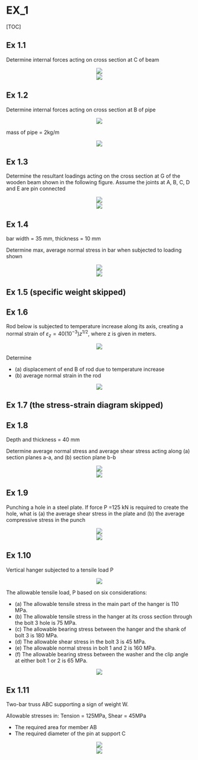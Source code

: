 # EX_1

[TOC]

## Ex 1.1

Determine internal forces acting on cross section at C of beam

<div align = center><img src = "./assets/EX_1_figure_1.png"></div>
<div align = center><img src = "./assets/EX_1_figure_2.jpg"></div>

## Ex 1.2

Determine internal forces acting on cross section at B of pipe

<div align = center><img src = "./assets/EX_1_figure_3.png"></div>

mass of pipe = 2kg/m

<div align = center><img src = "./assets/EX_1_figure_4.jpg"></div>

## Ex 1.3

Determine the resultant loadings acting on the cross section at G of the wooden beam shown in the following figure. Assume the joints at A, B, C, D and E are pin connected

<div align = center><img src = "./assets/EX_1_figure_5.png"></div>
<div align = center><img src = "./assets/EX_1_figure_6.jpg"></div>

## Ex 1.4

bar width = 35 mm, thickness = 10 mm

Determine max, average normal stress in bar when subjected to loading shown

<div align = center><img src = "./assets/EX_1_figure_7.png"></div>
<div align = center><img src = "./assets/EX_1_figure_8.jpg"></div>

## Ex 1.5 (specific weight skipped)

## Ex 1.6

Rod below is subjected to temperature increase along its axis, creating a normal strain of $\varepsilon_z = 40(10^{-3})z^{1/2}$, where z is given in meters.

<div align = center><img src = "./assets/EX_1_figure_9.png"></div>

Determine

- (a) displacement of end B of rod due to temperature increase
- (b) average normal strain in the rod

<div align = center><img src = "./assets/EX_1_figure_10.jpg"></div>

## Ex 1.7 (the stress-strain diagram skipped)

## Ex 1.8

Depth and thickness = 40 mm 

Determine average normal stress and average shear stress acting along (a) section planes a-a, and (b) section plane b-b

<div align = center><img src = "./assets/EX_1_figure_11.png"></div>
<div align = center><img src = "./assets/EX_1_figure_12.jpg"></div>

## Ex 1.9

Punching a hole in a steel plate. If force P =125 kN is required to create the hole, what is (a) the average shear stress in the plate and (b) the average compressive stress in the punch
<div align = center><img src = "./assets/EX_1_figure_13.png"></div>
<div align = center><img src = "./assets/EX_1_figure_14.jpg"></div>

## Ex 1.10

Vertical hanger subjected to a tensile load P
<div align = center><img src = "./assets/EX_1_figure_15.png"></div>

The allowable tensile load, P based on six considerations: 
- (a) The allowable tensile stress in the main part of the hanger is 110 MPa.
- (b) The allowable tensile stress in the hanger at its cross section through the bolt 3 hole is 75 MPa.
- (c) The allowable bearing stress between the hanger and the shank of bolt 3 is 180 MPa.
- (d) The allowable shear stress in the bolt 3 is 45 MPa. 
- (e) The allowable normal stress in bolt 1 and 2 is 160 MPa.
- (f) The allowable bearing stress between the washer and the clip angle at either bolt 1 or 2 is 65 MPa.
<div align = center><img src = "./assets/EX_1_figure_16.jpg"></div>

## Ex 1.11

Two-bar truss ABC supporting a sign of weight W. 

Allowable stresses in: Tension = 125MPa, Shear = 45MPa

- The required area for member AB
- The required diameter of the pin at support C
<div align = center><img src = "./assets/EX_1_figure_17.png"></div>
<div align = center><img src = "./assets/EX_1_figure_18.jpg"></div>
